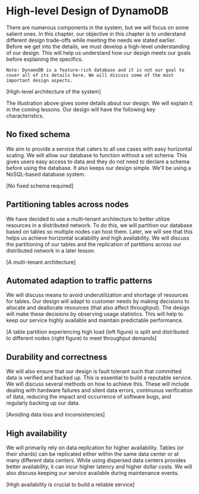 # High-level Design of DynamoDB
There are numerous components in the system, but we will focus on some salient ones. In this chapter, our objective in this chapter is to understand different design trade-offs while meeting the needs we stated earlier. Before we get into the details, we must develop a high-level understanding of our design. This will help us understand how our design meets our goals before explaining the specifics.
```
Note: DynamoDB is a feature-rich database and it is not our goal to cover all of its details here. We will discuss some of the most important design aspects.
```
[High-level architecture of the system]

The illustration above gives some details about our design. We will explain it in the coming lessons. Our design will have the following key characteristics.

## No fixed schema
We aim to provide a service that caters to all use cases with easy horizontal scaling. We will allow our database to function without a set schema. This gives users easy access to data and they do not need to declare a schema before using the database. It also keeps our design simple. We'll be using a NoSQL-based database system.

[No fixed schema required]

## Partitioning tables across nodes
We have decided to use a multi-tenant architecture to better utilize resources in a distributed network. To do this, we will partition our database based on tables so multiple nodes can host them. Later, we will see that this helps us achieve horizontal scalability and high availability. We will discuss the partitioning of our tables and the replication of partitions across our distributed network in a later lesson.

[A multi-tenant architecture]

## Automated adaption to traffic patterns
We will discuss means to avoid underutilization and shortage of resources for tables. Our design will adapt to customer needs by making decisions to allocate and deallocate resources (that also affect throughput). The design will make these decisions by observing usage statistics. This will help to keep our service highly available and maintain predictable performance.

[A table partition experiencing high load (left figure) is split and distributed to different nodes (right figure) to meet throughput demands]

## Durability and correctness
We will also ensure that our design is fault tolerant such that committed data is verified and backed up. This is essential to build a reputable service. We will discuss several methods on how to achieve this. These will include dealing with hardware failures and silent data errors, continuous verification of data, reducing the impact and occurrence of software bugs, and regularly backing up our data.

[Avoiding data loss and inconsistencies]

## High availability
We will primarily rely on data replication for higher availability. Tables (or their shards) can be replicated either within the same data center or at many different data centers. While using dispersed data centers provides better availability, it can incur higher latency and higher dollar costs. We will also discuss keeping our service available during maintenance events.

[High availability is crucial to build a reliable service]

